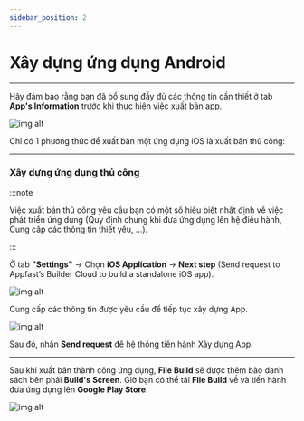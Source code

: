 ```yaml
---
sidebar_position: 2
---
```


# Xây dựng ứng dụng Android
---

Hãy đảm bảo rằng bạn đã bổ sung đầy đủ các thông tin cần thiết ở tab **App's Information** trước khi thực hiện việc xuất bản app.

![img alt](/img/publish-app/iOS/ios1.jpg)


Chỉ có 1 phương thức để xuất bản một ứng dụng iOS là xuất bản thủ công:

---

### Xây dựng ứng dụng thủ công

:::note

Việc xuất bản thủ công yêu cầu bạn có một số hiểu biết nhất định về việc phát triển ứng dụng (Quy định chung khi đưa ứng dụng lên hệ điều hành, Cung cấp các thông tin thiết yếu, ...).

:::

Ở tab **"Settings"** -> Chọn **iOS Application** -> **Next step** (Send request to Appfast’s Builder Cloud to build a standalone iOS app).

 
![img alt](/img/publish-app/iOS/ios2.jpg)

Cung cấp các thông tin được yêu cầu để tiếp tục xây dựng App.

![img alt](/img/publish-app/iOS/ios3.jpg)

Sau đó, nhấn **Send request** để hệ thống tiến hành Xây dựng App.

---

Sau khi xuất bản thành công ứng dụng, **File Build** sẽ được thêm bào danh sách bên phải **Build's Screen**. Giờ bạn có thể tải **File Build** về và tiến hành đưa ứng dụng lên **Google Play Store**.

![img alt](/img/publish-app/iOS/ios4.jpg)
